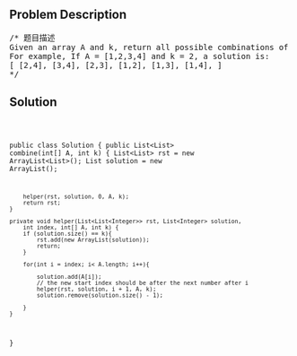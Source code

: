 <!--
<style>
  body { font-family: Arial, sans-serif; }
  .container { max-width: 100%; margin: 0 auto; padding: 10px; }
  .comment-block { background-color: #f9f9f9; padding: 10px; border-left: 5px solid #ccc; width: 200px; margin: 20px auto; overflow-wrap: break-word; white-space: pre-wrap; }
  .code-block { background-color: #f4f4f4; padding: 10px; border: 1px solid #ddd; width: 50%; margin: 20px auto; overflow-wrap: break-word; white-space: pre-wrap; }
</style>
-->

<div class='container'>
<h2>Problem Description</h2>
<div class='comment-block'>
<pre>
/* 题目描述
Given an array A and k, return all possible combinations of k numbers out of the array A.
For example, If A = [1,2,3,4] and k = 2, a solution is:
[ [2,4], [3,4], [2,3], [1,2], [1,3], [1,4], ]
*/
</pre>
</div>

<h2>Solution</h2>
<div class='code-block'>
<pre><code class='language-java'>

public class Solution {
    public List<List<Integer>> combine(int[] A, int k) {
        List<List<Integer>> rst = new ArrayList<List<Integer>>();
        List<Integer> solution = new ArrayList<Integer>();
        
        helper(rst, solution, 0, A, k);
        return rst;
    }
    
    private void helper(List<List<Integer>> rst, List<Integer> solution, 
        int index, int[] A, int k) {
        if (solution.size() == k){
            rst.add(new ArrayList(solution));
            return;
        }
        
        for(int i = index; i< A.length; i++){

            solution.add(A[i]);
            // the new start index should be after the next number after i
            helper(rst, solution, i + 1, A, k); 
            solution.remove(solution.size() - 1);
            
        }
    }
}</code></pre>
</div>
</div>

